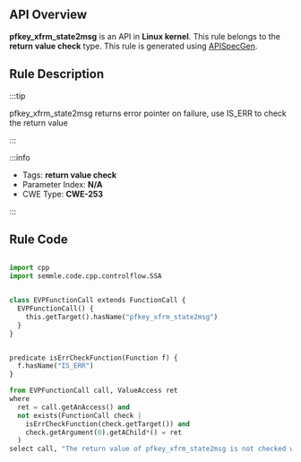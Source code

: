 ---
---


## API Overview
**pfkey_xfrm_state2msg** is an API in **Linux kernel**. This rule belongs to the **return value check** type. This rule is generated using [APISpecGen](../../tools/APISpecGen).
## Rule Description

:::tip

pfkey_xfrm_state2msg returns error pointer on failure, use IS_ERR to check the return value

:::

:::info

- Tags: **return value check**
- Parameter Index: **N/A**
- CWE Type: **CWE-253**

:::

## Rule Code
```python

import cpp
import semmle.code.cpp.controlflow.SSA


class EVPFunctionCall extends FunctionCall {
  EVPFunctionCall() {
    this.getTarget().hasName("pfkey_xfrm_state2msg")
  }
}


predicate isErrCheckFunction(Function f) {
  f.hasName("IS_ERR") 
}

from EVPFunctionCall call, ValueAccess ret
where
  ret = call.getAnAccess() and
  not exists(FunctionCall check |
    isErrCheckFunction(check.getTarget()) and
    check.getArgument(0).getAChild*() = ret
  )
select call, "The return value of pfkey_xfrm_state2msg is not checked with IS_ERR."
    
```